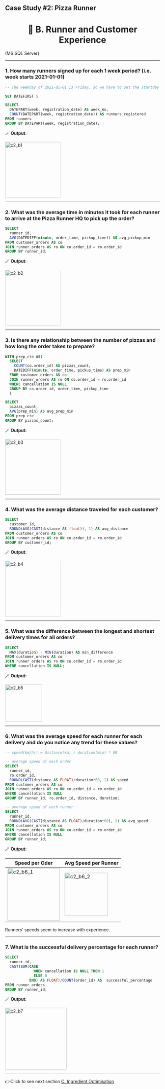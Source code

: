 ##  Case Study #2: Pizza Runner 
<h1 align='center'> 👥 B. Runner and Customer Experience </h1>
(MS SQL Server)

<hr>

### 1. How many runners signed up for each 1 week period? (i.e. week starts 2021-01-01)
```sql
-- The weekday of 2021-01-01 is Friday, so we have to set the startday on Friday(5)

SET DATEFIRST 5

SELECT
  DATEPART(week, registration_date) AS week_no,
  COUNT(DATEPART(week, registration_date)) AS runners_registered
FROM runners
GROUP BY DATEPART(week, registration_date);
```
   🪄 **Output:**

<img width="180" alt="c2_b1" src="https://user-images.githubusercontent.com/122411152/213526095-a4cd2289-44af-41e1-a526-19c25105e668.png">

<hr>

### 2. What was the average time in minutes it took for each runner to arrive at the Pizza Runner HQ to pick up the order?
```sql
SELECT
  runner_id,
  AVG(DATEDIFF(minute, order_time, pickup_time)) AS avg_pickup_min
FROM customer_orders AS co
JOIN runner_orders AS ro ON co.order_id = ro.order_id
GROUP BY runner_id;
```
   🪄 **Output:**
   
<img width="180" alt="c2_b2" src="https://user-images.githubusercontent.com/122411152/213607353-3036e2f0-ef9d-4f4f-91d3-cd4a7d51ebfc.png">

<hr>

### 3. Is there any relationship between the number of pizzas and how long the order takes to prepare?
```sql
WITH prep_cte AS(
  SELECT
    COUNT(co.order_id) AS pizzas_count,
    DATEDIFF(minute, order_time, pickup_time) AS prep_min
  FROM customer_orders AS co
  JOIN runner_orders AS ro ON co.order_id = ro.order_id
  WHERE cancellation IS NULL
  GROUP BY co.order_id, order_time, pickup_time
  )

SELECT
  pizzas_count,
  AVG(prep_min) AS avg_prep_min
FROM prep_cte
GROUP BY pizzas_count;
```
   🪄 **Output:**
   
<img width="180" alt="c2_b3" src="https://user-images.githubusercontent.com/122411152/213609445-5909e0c7-f848-4678-b460-ec9db8b6637e.png">

<hr>

### 4. What was the average distance traveled for each customer?
```sql
SELECT
  customer_id,
  ROUND(AVG(CAST(distance AS float)), 1) AS avg_distance
FROM customer_orders AS co
JOIN runner_orders AS ro ON co.order_id = ro.order_id
GROUP BY customer_id;
```
   🪄 **Output:**
   
<img width="180" alt="c2_b4" src="https://user-images.githubusercontent.com/122411152/213611299-503caeb2-805b-45fb-85cd-905b819b0a06.png">

<hr>

### 5. What was the difference between the longest and shortest delivery times for all orders?
```sql
SELECT
  MAX(duration) - MIN(duration) AS min_difference
FROM customer_orders AS co
JOIN runner_orders AS ro ON co.order_id = ro.order_id
WHERE cancellation IS NULL;
```
   🪄 **Output:**
   
<img width="120" alt="c2_b5" src="https://user-images.githubusercontent.com/122411152/213875734-c9803115-8b1e-4d8f-9a31-b5eb6db954d3.png">

<hr>

### 6. What was the average speed for each runner for each delivery and do you notice any trend for these values?
```sql
-- speed(km/hr) = distance(km) / duration(min) * 60

-- average speed of each order
SELECT
  runner_id,
  ro.order_id,
  ROUND(CAST(distance AS FLOAT)/duration*60, 2) AS speed
FROM customer_orders AS co
JOIN runner_orders AS ro ON co.order_id = ro.order_id
WHERE cancellation IS NULL
GROUP BY runner_id, ro.order_id, distance, duration;

-- average speed of each runner
SELECT
  runner_id,
  ROUND(AVG(CAST(distance AS FLOAT)/duration*60), 2) AS avg_speed
FROM customer_orders AS co
JOIN runner_orders AS ro ON co.order_id = ro.order_id
WHERE cancellation IS NULL
GROUP BY runner_id;  
```
   🪄 **Output:**
   
| Speed per Oder | Avg Speed per Runner |
| --- | ---|
| <img width="170" alt="c2_b6_1" src="https://user-images.githubusercontent.com/122411152/213879137-12fe019f-367f-410d-b7dd-840d5923f631.png"> | <img width="140" alt="c2_b6_2" src="https://user-images.githubusercontent.com/122411152/213879188-c7817d0d-6d5d-4e13-883d-187b70647c07.png"> |

Runners' speeds seem to increase with experience.

<hr>

### 7. What is the successful delivery percentage for each runner?
```sql
SELECT
  runner_id,
  CAST(SUM(CASE 
             WHEN cancellation IS NULL THEN 1
             ELSE 0
           END) AS FLOAT)/COUNT(order_id) AS  successful_percentage
FROM runner_orders
GROUP BY runner_id;
```
   🪄 **Output:**
   
<img width="200" alt="c2_b7" src="https://user-images.githubusercontent.com/122411152/213878898-e708e7f5-4e0b-4501-89fa-fa987ec0d726.png">

<hr>

👉Click to see next section [C. Ingredient Optimisation ](Bonus_questions_solutions.md)
